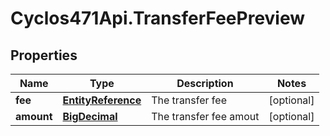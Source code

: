 # Cyclos471Api.TransferFeePreview

## Properties
Name | Type | Description | Notes
------------ | ------------- | ------------- | -------------
**fee** | [**EntityReference**](EntityReference.md) | The transfer fee | [optional] 
**amount** | [**BigDecimal**](BigDecimal.md) | The transfer fee amout | [optional] 


